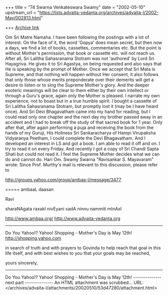 +++
title = "74 Swarna Venkateswara Swamy"
date = "2002-05-10"
upstream_url = "https://lists.advaita-vedanta.org/archives/advaita-l/2002-May/002813.html"

+++
[Archive link](https://lists.advaita-vedanta.org/archives/advaita-l/2002-May/002813.html)


 Om Sri Matre Namaha.
I have been following the postings with a lot of interest. On the face of it, the word 'Gopya' does mean secret, but then now a days, we find a lot of books, cassettes, commentaries etc. But the point is without Mother's permission, that book or cassette etc. will not reach us. After all, Sri Lalitha Sahasranama Stotram was not 'authored' by Lord Sri Hayagriva. He gives it to Sri Agastya, on being requested and also says that He is speaking by the prompt of Mother.
Once we accept that Sri Mata is Supreme, and that nothing will happen without Her consent, it also follows that only those whose merits preponderate over their demerits will get a desire to listen or to sing the Supreme Mother's glory. And the deeper esoteric meanings will be clear to them either by their own intellect or through a Guru's grace, again only the Mother is pleased.
I narrate my own experience, not to boast but in a true humble spirit. I bought a cassette of Sri Lalitha Sahasranama Stotram, but promptly lost it (may be I have heard once). And Sri Devi Bhagavatham came into my hand for reading, but I could read only one chapter and the next day my brother passed away in an accident and I had to break off the study of that sacred book for 1 year. Only after that, after again performing a puja and receiving the book from the hands of my Guruji, His Holiness Sri Sankaracharya of Hampi Virupaksha Vidyaranya Peetham, I could complete the Devi Bhagavatham.
And I developed an interest in LS and got a book. I am able to read it off and on. I try to read it on every Friday. And recently I got a copy of Sri Chandi Sapta Shati but could not read it.
I feel the Supreme Mother decides what we can do and cannot do.
Hari Om.
Swamy Swarna
   "Ravisankar S. Mayavaram" <miinalochanii at YAHOO.COM> wrote: Since Prof. Murthy's mail is relevant to this discussion, please refer
to

http://groups.yahoo.com/group/ambaa-l/message/3477

=====
ambaaL daasan

Ravi

sharaNAgata raxakI nivEyani sadA ninnu nammiti mInAxI

http://www.ambaa.org/ http://www.advaita-vedanta.org

__________________________________________________
Do You Yahoo!?
Yahoo! Shopping - Mother's Day is May 12th!
http://shopping.yahoo.com

in search of truth and with prayers to Govinda to help reach  that goal in this life itself, and with best wishes to you that your goals may be reached,

yours sincerely,


---------------------------------
Do You Yahoo!?
Yahoo! Shopping - Mother's Day is May 12th!
-------------- next part --------------
An HTML attachment was scrubbed...
URL: </archives/advaita-l/attachments/20020510/53d47280/attachment.html>
